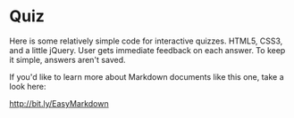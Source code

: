 # Quiz	

Here is some relatively simple code for interactive quizzes. HTML5, CSS3, and a little jQuery. User gets immediate feedback on each answer. To keep it simple, answers aren't saved.

If you'd like to learn more about Markdown documents like this one, take a look here: 

<http://bit.ly/EasyMarkdown>



